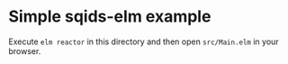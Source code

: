 # Simple sqids-elm example

Execute `elm reactor` in this directory and then open `src/Main.elm` in your browser.
